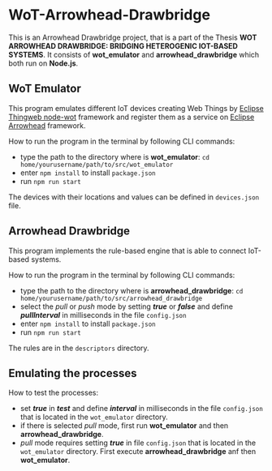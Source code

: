 # WoT-Arrowhead-Drawbridge
This is an Arrowhead Drawbridge project, that is a part of the Thesis **WOT ARROWHEAD DRAWBRIDGE: BRIDGING HETEROGENIC IOT-BASED SYSTEMS**.
It consists of **wot_emulator** and **arrowhead_drawbridge** which both run on **Node.js**.
## WoT Emulator
This program emulates different IoT devices creating Web Things by [Eclipse Thingweb node-wot](https://github.com/eclipse/thingweb.node-wot) framework and register them as a service on [Eclipse Arrowhead](https://github.com/eclipse-arrowhead/core-java-spring) framework.  

How to run the program in the terminal by following CLI commands:
- type the path to the directory where is **wot_emulator**: `cd home/yourusername/path/to/src/wot_emulator`
- enter `npm install` to install `package.json`
- run `npm run start`

The devices with their locations and values can be defined in `devices.json` file.

## Arrowhead Drawbridge
This program implements the rule-based engine that is able to connect IoT-based systems.  

How to run the program in the terminal by following CLI commands:
- type the path to the directory where is **arrowhead_drawbridge**: `cd home/yourusername/path/to/src/arrowhead_drawbridge`
- select the _pull_ or _push_ mode by setting **_true_** or **_false_** and define **_pullInterval_** in milliseconds in the file `config.json`
- enter `npm install` to install `package.json`
- run `npm run start`  

The rules are in the `descriptors` directory.

## Emulating the processes
How to test the processes:
- set **_true_** in **_test_** and define **_interval_** in milliseconds in the file `config.json` that is located in the `wot_emulator` directory.
- if there is selected _pull_ mode, first run **wot_emulator** and then **arrowhead_drawbridge**.
- _pull_ mode requires setting **_true_** in file `config.json` that is located in the `wot_emulator` directory. First execute **arrowhead_drawbridge** anf then **wot_emulator**.